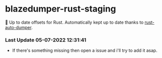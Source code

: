 # blazedumper-rust-staging

🚀 Up to date offsets for Rust. Automatically kept up to date thanks to [rust-auto-dumper](https://github.com/Akandesh/rust-auto-dumper).


### Last Update 05-07-2022 12:31:41
- If there's something missing then open a issue and i'll try to add it asap.